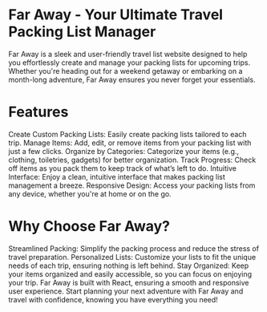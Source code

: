 # Far Away - Your Ultimate Travel Packing List Manager
Far Away is a sleek and user-friendly travel list website designed to help you effortlessly create and manage your packing lists for upcoming trips. Whether you're heading out for a weekend getaway or embarking on a month-long adventure, Far Away ensures you never forget your essentials.

# Features
Create Custom Packing Lists: Easily create packing lists tailored to each trip.
Manage Items: Add, edit, or remove items from your packing list with just a few clicks.
Organize by Categories: Categorize your items (e.g., clothing, toiletries, gadgets) for better organization.
Track Progress: Check off items as you pack them to keep track of what’s left to do.
Intuitive Interface: Enjoy a clean, intuitive interface that makes packing list management a breeze.
Responsive Design: Access your packing lists from any device, whether you're at home or on the go.
# Why Choose Far Away?
Streamlined Packing: Simplify the packing process and reduce the stress of travel preparation.
Personalized Lists: Customize your lists to fit the unique needs of each trip, ensuring nothing is left behind.
Stay Organized: Keep your items organized and easily accessible, so you can focus on enjoying your trip.
Far Away is built with React, ensuring a smooth and responsive user experience. Start planning your next adventure with Far Away and travel with confidence, knowing you have everything you need!
